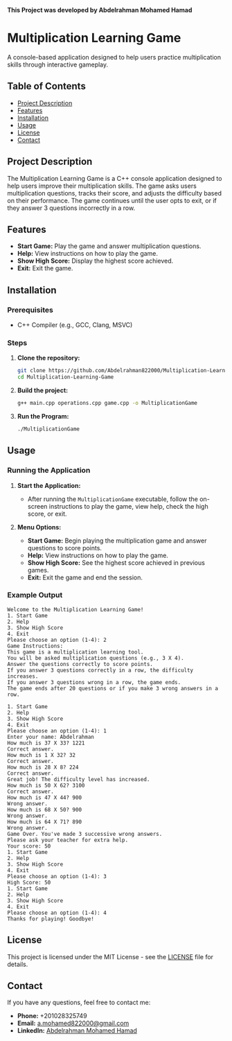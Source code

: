 **This Project was developed by Abdelrahman Mohamed Hamad**

# Multiplication Learning Game

A console-based application designed to help users practice multiplication skills through interactive gameplay.

## Table of Contents
- [Project Description](#project-description)
- [Features](#features)
- [Installation](#installation)
- [Usage](#usage)
- [License](#license)
- [Contact](#contact)

## Project Description

The Multiplication Learning Game is a C++ console application designed to help users improve their multiplication skills. The game asks users multiplication questions, tracks their score, and adjusts the difficulty based on their performance. The game continues until the user opts to exit, or if they answer 3 questions incorrectly in a row.

## Features

- **Start Game:** Play the game and answer multiplication questions.
- **Help:** View instructions on how to play the game.
- **Show High Score:** Display the highest score achieved.
- **Exit:** Exit the game.

## Installation

### Prerequisites

- C++ Compiler (e.g., GCC, Clang, MSVC)

### Steps

1. **Clone the repository:**
    ```bash
    git clone https://github.com/Abdelrahman822000/Multiplication-Learning-Game.git
    cd Multiplication-Learning-Game
    ```

2. **Build the project:**
    ```bash
    g++ main.cpp operations.cpp game.cpp -o MultiplicationGame
    ```

3. **Run the Program:**
    ```bash
    ./MultiplicationGame
    ```

## Usage

### Running the Application

1. **Start the Application:**
    - After running the `MultiplicationGame` executable, follow the on-screen instructions to play the game, view help, check the high score, or exit.

2. **Menu Options:**
    - **Start Game:** Begin playing the multiplication game and answer questions to score points.
    - **Help:** View instructions on how to play the game.
    - **Show High Score:** See the highest score achieved in previous games.
    - **Exit:** Exit the game and end the session.

### Example Output

```
Welcome to the Multiplication Learning Game!
1. Start Game
2. Help
3. Show High Score
4. Exit
Please choose an option (1-4): 2
Game Instructions:
This game is a multiplication learning tool.
You will be asked multiplication questions (e.g., 3 X 4).
Answer the questions correctly to score points.
If you answer 3 questions correctly in a row, the difficulty increases.
If you answer 3 questions wrong in a row, the game ends.
The game ends after 20 questions or if you make 3 wrong answers in a row.

1. Start Game
2. Help
3. Show High Score
4. Exit
Please choose an option (1-4): 1
Enter your name: Abdelrahman
How much is 37 X 33? 1221
Correct answer.
How much is 1 X 32? 32
Correct answer.
How much is 28 X 8? 224
Correct answer.
Great job! The difficulty level has increased.
How much is 50 X 62? 3100
Correct answer.
How much is 47 X 44? 900
Wrong answer.
How much is 68 X 50? 900
Wrong answer.
How much is 64 X 71? 890
Wrong answer.
Game Over. You've made 3 successive wrong answers.
Please ask your teacher for extra help.
Your score: 50
1. Start Game
2. Help
3. Show High Score
4. Exit
Please choose an option (1-4): 3
High Score: 50
1. Start Game
2. Help
3. Show High Score
4. Exit
Please choose an option (1-4): 4
Thanks for playing! Goodbye!
```

## License

This project is licensed under the MIT License - see the [LICENSE](LICENSE) file for details.

## Contact

If you have any questions, feel free to contact me:
- **Phone:** +201028325749
- **Email:** a.mohamed822000@gmail.com
- **LinkedIn:** [Abdelrahman Mohamed Hamad](https://www.linkedin.com/in/abdelrahman-mohamed-a1956b247/)
